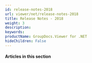 ```yaml
---
id: release-notes-2018
url: viewer/net/release-notes-2018
title: Release Notes - 2018
weight: 3
description: 
keywords: 
productName: GroupDocs.Viewer for .NET
hideChildren: False
---
```

#### Articles in this section
